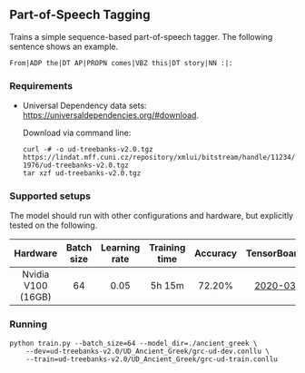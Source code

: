 ## Part-of-Speech Tagging
Trains a simple sequence-based part-of-speech tagger. The following sentence
shows an example.

```
From|ADP the|DT AP|PROPN comes|VBZ this|DT story|NN :|:
```

### Requirements
* Universal Dependency data sets:  https://universaldependencies.org/#download.

    Download via command line: 

    ```
    curl -# -o ud-treebanks-v2.0.tgz https://lindat.mff.cuni.cz/repository/xmlui/bitstream/handle/11234/1-1976/ud-treebanks-v2.0.tgz
    tar xzf ud-treebanks-v2.0.tgz
    ```

### Supported setups
The model should run with other configurations and hardware, but explicitly tested on the following.

| Hardware |  Batch size  | Learning rate | Training time | Accuracy  | TensorBoard.dev |
|:---:|:---:|:---:|:---:|:---:|:---:|
| Nvidia V100 (16GB) | 64  |  0.05 | 5h 15m | 72.20% | [2020-03-22](https://tensorboard.dev/experiment/YkUAdwYaQ9OtYl2IVe3MvA/) |

### Running 
```
python train.py --batch_size=64 --model_dir=./ancient_greek \
    --dev=ud-treebanks-v2.0/UD_Ancient_Greek/grc-ud-dev.conllu \
    --train=ud-treebanks-v2.0/UD_Ancient_Greek/grc-ud-train.conllu
```

